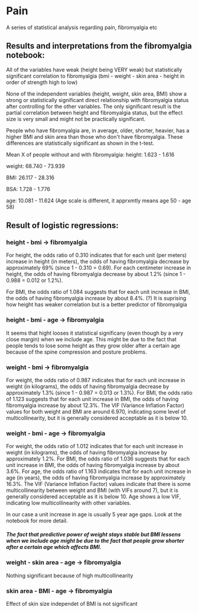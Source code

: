 # Pain
A series of statistical analysis regarding pain, fibromyalgia etc

## Results and interpretations from the fibromyalgia notebook:
All of the variables have weak (height being VERY weak) but statistically significant correlation to fibromyalgia (bmi - weight - skin area - height in order of strength high to low)

None of the independent variables (height, weight, skin area, BMI) show a strong or statistically significant direct relationship with fibromyalgia status after controlling for the other variables. The only significant result is the partial correlation between height and fibromyalgia status, but the effect size is very small and might not be practically significant.

People who have fibromyalgia are, in average, older, shorter, heavier, has a higher BMI and skin area than those who don't have fibromyalgia. These differences are statistically significant as shown in the t-test. 

Mean X of people without and with fibromyalgia:
height: 1.623 - 1.616

weight: 68.740 - 73.939 

BMI: 26.117 - 28.316

BSA: 1.728 - 1.776

age: 10.081 - 11.624 (Age scale is different, it apprxmtly means age 50 - age 58)

## Result of logistic regressions:
### height - bmi -> fibromyalgia
For height, the odds ratio of 0.310 indicates that for each unit (per meters) increase in height (in meters), the odds of having fibromyalgia decrease by approximately 69% (since 1 - 0.310 = 0.69).
For each centimeter increase in height, the odds of having fibromyalgia decrease by about 1.2% (since 1 - 0.988 = 0.012 or 1.2%).

For BMI, the odds ratio of 1.084 suggests that for each unit increase in BMI, the odds of having fibromyalgia increase by about 8.4%. (?) It is suprising how height has weaker correlation but is a better predictor of fibromyalgia

### height - bmi - age -> fibromyalgia 
It seems that hight looses it statistical significany (even though by a very close margin) when we include age. This might be due to the fact that people tends to lose some height as they grow older after a certain age because of the spine compression and posture problems.

### weight - bmi -> fibromyalgia 
For weight, the odds ratio of 0.987 indicates that for each unit increase in weight (in kilograms), the odds of having fibromyalgia decrease by approximately 1.3% (since 1 - 0.987 = 0.013 or 1.3%). For BMI, the odds ratio of 1.123 suggests that for each unit increase in BMI, the odds of having fibromyalgia increase by about 12.3%. The VIF (Variance Inflation Factor) values for both weight and BMI are around 6.970, indicating some level of multicollinearity, but it is generally considered acceptable as it is below 10.

### weight - bmi - age -> fibromyalgia 
For weight, the odds ratio of 1.012 indicates that for each unit increase in weight (in kilograms), the odds of having fibromyalgia increase by approximately 1.2%.
For BMI, the odds ratio of 1.036 suggests that for each unit increase in BMI, the odds of having fibromyalgia increase by about 3.6%.
For age, the odds ratio of 1.163 indicates that for each unit increase in age (in years), the odds of having fibromyalgia increase by approximately 16.3%.
The VIF (Variance Inflation Factor) values indicate that there is some multicollinearity between weight and BMI (with VIFs around 7), but it is generally considered acceptable as it is below 10. Age shows a low VIF, indicating low multicollinearity with other variables.

In our case a unit increase in age is usually 5 year age gaps. Look at the notebook for more detail.

##### The fact that predictive power of weight stays stable but BMI lessens when we include age might be due to the fact that people grow shorter after a certain age which affects BMI.


### weight - skin area - age -> fibromyalgia 
Nothing significant because of high multicollinearity
### skin area - BMI - age -> fibromyalgia 
Effect of skin size independet of BMI is not significant





